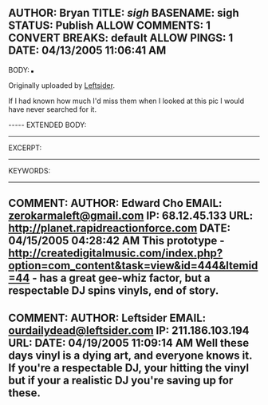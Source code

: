 AUTHOR: Bryan
TITLE: *sigh*
BASENAME: sigh
STATUS: Publish
ALLOW COMMENTS: 1
CONVERT BREAKS: __default__
ALLOW PINGS: 1
DATE: 04/13/2005 11:06:41 AM
-----
BODY:
<a href="http://www.flickr.com/photos/leftsider/2043374/" title="photo sharing"><img src="http://photos2.flickr.com/2043374_bbc6d987f6_m.jpg" alt="" style="border: solid 2px #000000;" /></a>

Originally uploaded by <a href="http://www.flickr.com/people/leftsider/">Leftsider</a>.
</span>
<br clear="all" />
<p style="">If I had known how much I'd miss them when I looked at this pic I would have never searched for it.</p>
-----
EXTENDED BODY:

-----
EXCERPT:

-----
KEYWORDS:

-----

COMMENT:
AUTHOR: Edward Cho
EMAIL: zerokarmaleft@gmail.com
IP: 68.12.45.133
URL: http://planet.rapidreactionforce.com
DATE: 04/15/2005 04:28:42 AM
This prototype - http://createdigitalmusic.com/index.php?option=com_content&task=view&id=444&Itemid=44 - has a great gee-whiz factor, but a respectable DJ spins vinyls, end of story.
-----

COMMENT:
AUTHOR: Leftsider
EMAIL: ourdailydead@leftsider.com
IP: 211.186.103.194
URL: 
DATE: 04/19/2005 11:09:14 AM
Well these days vinyl is a dying art, and everyone knows it.
If you're a respectable DJ, your hitting the vinyl but if your a realistic DJ you're saving up for these.
-----


